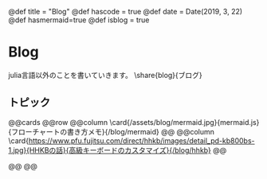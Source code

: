 @def title = "Blog"
@def hascode = true
@def date = Date(2019, 3, 22)
@def hasmermaid=true
@def isblog = true
# Blog 

julia言語以外のことを書いていきます。
\share{blog}{ブログ}
## トピック
@@cards
@@row
@@column \card{/assets/blog/mermaid.jpg}{mermaid.js}{フローチャートの書き方メモ}{/blog/mermaid} @@
@@column \card{https://www.pfu.fujitsu.com/direct/hhkb/images/detail_pd-kb800bs-1.jpg}{HHKBの話}{高級キーボードのカスタマイズ}{/blog/hhkb} @@
<!-- @@column \card{https://www.eizo.co.jp/products/lcd/ev3895/product_photo_01.png}{EIZOの話}{常識を曲げる曲面モニター}{/blog/EIZO} @@ -->
@@
@@
